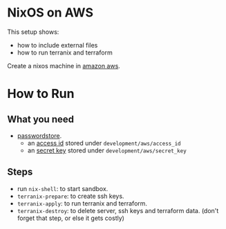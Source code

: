 # NixOS on AWS

This setup shows:

* how to include external files
* how to run terranix and terraform

Create a nixos machine in
[amazon aws](https://aws.amazon.com).

# How to Run

## What you need

* [passwordstore](https://www.passwordstore.org/).
  * an [access id](https://aws.amazon.com/premiumsupport/knowledge-center/create-access-key) 
    stored under `development/aws/access_id`
  * an [secret key](https://aws.amazon.com/premiumsupport/knowledge-center/create-access-key) 
    stored under `development/aws/secret_key`

## Steps

* run `nix-shell`: to start sandbox.
* `terranix-prepare`: to create ssh keys.
* `terranix-apply`: to run terranix and terraform.
* `terranix-destroy`: to delete server, ssh keys and terraform data. 
  (don't forget that step, or else it gets costly)
